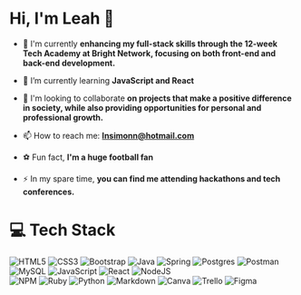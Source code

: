 

Hi, I'm Leah 👋
========================================================

- 🔭 I'm currently **enhancing my full-stack skills through the 12-week Tech Academy at Bright Network, focusing on both front-end and back-end development.**

- 🌱 I’m currently learning **JavaScript and React**

- 👯 I'm looking to collaborate **on projects that make a positive difference in society, while also providing opportunities for personal and professional growth.**

- 📫 How to reach me: **lnsimonn@hotmail.com**

- ⚽ Fun fact, **I'm a huge football fan**

- ⚡  In my spare time, **you can find me attending hackathons and tech conferences.**



# 💻 Tech Stack 
![HTML5](https://img.shields.io/badge/html5-%23E34F26.svg?style=flat&logo=html5&logoColor=white) 
![CSS3](https://img.shields.io/badge/css3-%231572B6.svg?style=flat&logo=css3&logoColor=white)
![Bootstrap](https://img.shields.io/badge/bootstrap-%23563D7C.svg?style=flat&logo=bootstrap&logoColor=white) 
![Java](https://img.shields.io/badge/java-%23ED8B00.svg?style=flat&logo=java&logoColor=white) 
![Spring](https://img.shields.io/badge/spring-%236DB33F.svg?style=flat&logo=spring&logoColor=white) 
![Postgres](https://img.shields.io/badge/postgres-%23316192.svg?style=flat&logo=postgresql&logoColor=white) 
![Postman](https://img.shields.io/badge/Postman-FF6C37?style=flat&logo=postman&logoColor=white)
![MySQL](https://img.shields.io/badge/mysql-%2300f.svg?style=flat&logo=mysql&logoColor=white) 
![JavaScript](https://img.shields.io/badge/javascript-%23323330.svg?style=flat&logo=javascript&logoColor=%23F7DF1E) 
![React](https://img.shields.io/badge/react-%2320232a.svg?style=flat&logo=react&logoColor=%2361DAFB) 
![NodeJS](https://img.shields.io/badge/node.js-6DA55F?style=flat&logo=node.js&logoColor=white) 	
![NPM](https://img.shields.io/badge/NPM-%23000000.svg?style=flat&logo=npm&logoColor=white) 
![Ruby](https://img.shields.io/badge/ruby-%23CC342D.svg?style=flat&logo=ruby&logoColor=white) 
![Python](https://img.shields.io/badge/python-3670A0?style=flat&logo=python&logoColor=ffdd54) 
![Markdown](https://img.shields.io/badge/markdown-%23000000.svg?style=flat&logo=markdown&logoColor=white) 
![Canva](https://img.shields.io/badge/Canva-%2300C4CC.svg?style=flat&logo=Canva&logoColor=white) 
![Trello](https://img.shields.io/badge/Trello-%23026AA7.svg?style=flat&logo=Trello&logoColor=white) 
![Figma](https://img.shields.io/badge/figma-%23F24E1E.svg?style=flat&logo=figma&logoColor=white) 

